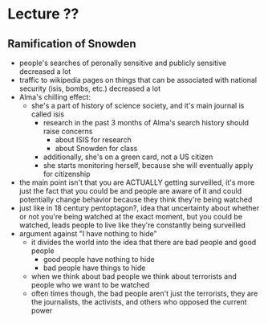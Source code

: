 # Lecture ??

## Ramification of Snowden

- people's searches of peronally sensitive and publicly sensitive decreased a lot
- traffic to wikipedia pages on things that can be associated with national
    security (isis, bombs, etc.) decreased a lot
- Alma's chilling effect:
    - she's a part of history of science society, and it's main journal is
        called isis
        - research in the past 3 months of Alma's search history should raise
            concerns
            - about ISIS for research
            - about Snowden for class
        - additionally, she's on a green card, not a US citizen
        - she starts monitoring herself, because she will eventually apply for
            citizenship
- the main point isn't that you are ACTUALLY getting surveilled, it's more just
    the fact that you could be and people are aware of it and could potentially
    change behavior because they think they're being watched
- just like in 18 century pentoptagon?, idea that uncertainty about whether or
    not you're being watched at the exact moment, but you could be watched,
    leads people to live like they're constantly being surveilled
- argument against "I have nothing to hide"
    - it divides the world into the idea that there are bad people and good people
        - good people have nothing to hide
        - bad people have things to hide
    - when we think about bad people we think about terrorists and people who
        we want to be watched
    - often times though, the bad people aren't just the terrorists, they are
        the journalists, the activists, and others who opposed the current power
